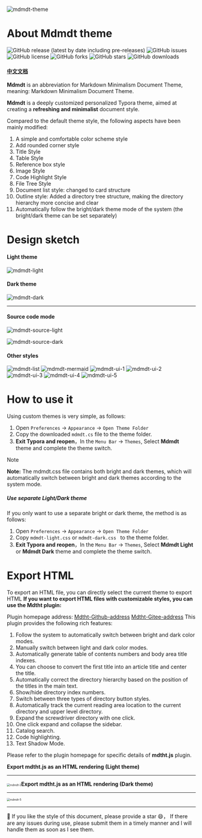 ![mdmdt-theme](./img/mdmdt-cover.png)
# About Mdmdt theme

![GitHub release (latest by date including pre-releases)](https://img.shields.io/github/v/release/cayxc/Mdmdt?include_prereleases&color=blue&logo=hack-the-box)
![GitHub issues](https://img.shields.io/github/issues/cayxc/Mdmdt.svg)
![GitHub license](https://img.shields.io/github/license/cayxc/Mdmdt.svg)
![GitHub forks](https://img.shields.io/github/forks/cayxc/Mdmdt.svg)
![GitHub stars](https://img.shields.io/github/stars/cayxc/Mdmdt?&color=orange)
![GitHub downloads](https://img.shields.io/github/downloads/cayxc/Mdmdt/total)

#### [中文文档](./readme.zh.md)

**Mdmdt** is an abbreviation for Markdown Minimalism Document Theme, meaning: Markdown Minimalism Document Theme.

**Mdmdt** is a deeply customized personalized Typora theme, aimed at creating a **refreshing and minimalist** document style.

Compared to the default theme style, the following aspects have been mainly modified:
1. A simple and comfortable color scheme style
2. Add rounded corner style
3. Title Style
4. Table Style
5. Reference box style
6. Image Style
7. Code Highlight Style
8. File Tree Style
9. Document list style: changed to card structure
10. Outline style: Added a directory tree structure, making the directory hierarchy more concise and clear
11. Automatically follow the bright/dark theme mode of the system (the bright/dark theme can be set separately)

# Design sketch

#### Light theme

![mdmdt-light](./img/mdmdt-light.png)
#### Dark theme

![mdmdt-dark](./img/mdmdt-dark.png)

---

#### Source code mode

![mdmdt-source-light](./img/mdmdt-source-light.png)

![mdmdt-source-dark](./img/mdmdt-source-dark.png)

#### Other styles

![mdmdt-list](./img/mdmdt-list.png)
![mdmdt-mermaid](./img/mdmdt-mermaid.png)
![mdmdt-ui-1](./img/mdmdt-ui-1.png)
![mdmdt-ui-2](./img/mdmdt-ui-2.png)
![mdmdt-ui-3](./img/mdmdt-ui-3.jpg)
![mdmdt-ui-4](./img/mdmdt-ui-4.png)
![mdmdt-ui-5](./img/mdmdt-ui-5.png)

# How to use it

Using custom themes is very simple, as follows:

1. Open `Preferences` -> `Appearance` -> `Open Theme Folder`
2. Copy the downloaded `mdmdt.cs`  file to the theme folder.
3. **Exit Typora and reopen**，In the `Menu Bar` -> `Themes`, Select **Mdmdt** theme and complete the theme switch.

> [!NOTE]
> **Note:** The mdmdt.css file contains both bright and dark themes, which will automatically switch between bright and dark themes according to the system mode.

##### Use separate Light/Dark theme

If you only want to use a separate bright or dark theme, the method is as follows:
1. Open `Preferences` -> `Appearance` -> `Open Theme Folder`
2. Copy `mdmdt-light.css` or `mdmdt-dark.css ` to the theme folder.
3. **Exit Typora and reopen**，In the `Menu Bar` -> `Themes`, Select **Mdmdt Light** or **Mdmdt Dark** theme and complete the theme switch.

# Export HTML

To export an HTML file, you can directly select the current theme to export HTML
**If you want to export HTML files with customizable styles, you can use the Mdtht plugin:**

Plugin homepage address:  [Mdtht-Github-address](https://github.com/cayxc/Mdtht)  [Mdtht-Gitee-address]( https://gitee.com/cayxc/mdtht )
This plugin provides the following rich features:

1. Follow the system to automatically switch between bright and dark color modes.
2. Manually switch between light and dark color modes.
3. Automatically generate table of contents numbers and body area title indexes.
4. You can choose to convert the first title into an article title and center the title.
5. Automatically correct the directory hierarchy based on the position of the titles in the main text.
6. Show/hide directory index numbers.
7. Switch between three types of directory button styles.
8. Automatically track the current reading area location to the current directory and upper level directory.
9. Expand the screwdriver directory with one click.
10. One click expand and collapse the sidebar.
11. Catalog search.
12. Code highlighting.
13. Text Shadow Mode.

Please refer to the plugin homepage for specific details of **mdtht.js** plugin.



**Export mdtht.js as an HTML rendering (Light theme)**

---

<img src="./img/mdmdt-2.png" alt="mdmdt-2" style="zoom:50%;" />**Export mdtht.js as an HTML rendering (Dark theme)**

---

<img src="./img/mdmdt-5.png" alt="mdmdt-5" style="zoom:50%;" />

---

🐳 If you like the style of this document, please provide a star 😄， If there are any issues during use, please submit them in a timely manner and I will handle them as soon as I see them.
